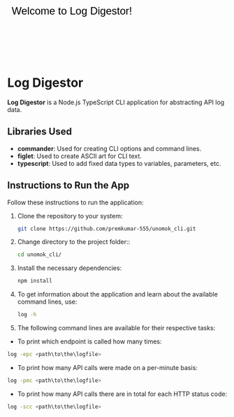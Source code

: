 <svg width="400" height="200" xmlns="http://www.w3.org/2000/svg">
  <!-- Define the text to be animated -->
  <text x="10" y="100" font-family="Arial" font-size="24" fill="black" id="welcome-text">
    Welcome to Log Digestor!
  </text>
  
  <!-- Define the animation -->
  <animate
    xlink:href="#welcome-text"
    attributeName="opacity"
    from="0"
    to="1"
    dur="2s"
    begin="0s"
    repeatCount="indefinite"
  />
</svg>

# Log Digestor

**Log Digestor** is a Node.js TypeScript CLI application for abstracting API log data.

## Libraries Used

- **commander**: Used for creating CLI options and command lines.
- **figlet**: Used to create ASCII art for CLI text.
- **typescript**: Used to add fixed data types to variables, parameters, etc.

## Instructions to Run the App

Follow these instructions to run the application:

1. Clone the repository to your system:

   ```bash
   git clone https://github.com/premkumar-555/unomok_cli.git
   ```
2. Change directory to the project folder::

   ```bash
   cd unomok_cli/
   ```
3. Install the necessary dependencies:

   ```bash
   npm install
   ```
4. To get information about the application and learn about the available command lines, use:

   ```bash
   log -h
   ```
   
5. The following command lines are available for their respective tasks:

- To print which endpoint is called how many times:
 ```bash
 log -epc <path\to\the\logfile>
   ```
- To print how many API calls were made on a per-minute basis:
 ```bash
 log -pmc <path\to\the\logfile>
   ```
- To print how many API calls there are in total for each HTTP status code:
 ```bash
 log -scc <path\to\the\logfile>
   ```

